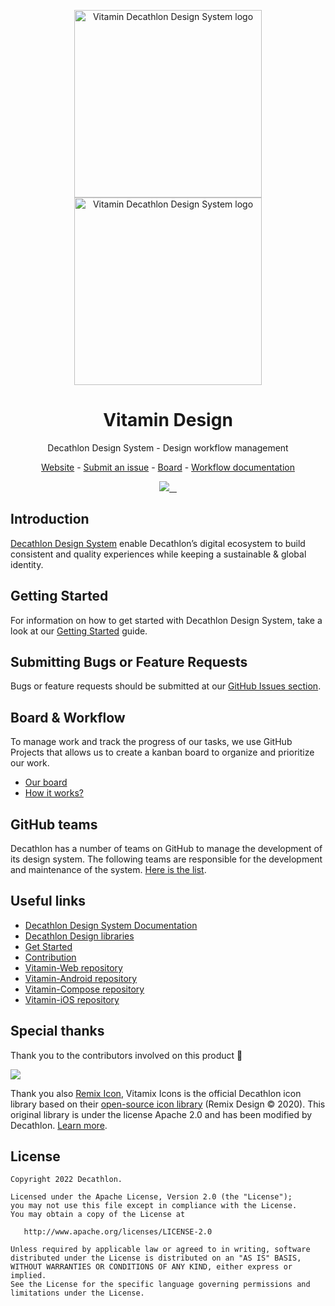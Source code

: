 <p align="center">
  <img
    width="300px"
    src="https://user-images.githubusercontent.com/9600228/102414461-e3b92b00-3ff6-11eb-9c96-5f37c4d5e02c.png#gh-light-mode-only"
    alt="Vitamin Decathlon Design System logo" />
  <img
    width="300px"
    src="https://user-images.githubusercontent.com/9600228/147513091-66fcc204-279b-4140-9be5-c16744c0f637.png#gh-dark-mode-only"
    alt="Vitamin Decathlon Design System logo" />
</p>

<h1 align="center">Vitamin Design</h1>

<p align="center">Decathlon Design System - Design workflow management</p>

<p align="center">
  <a href="https://www.decathlon.design">Website</a> - 
  <a href="https://github.com/Decathlon/vitamin-design/issues/new/choose">Submit an issue</a> - 
  <a href="https://github.com/orgs/Decathlon/projects/3">Board</a> - 
  <a href="./docs/WORKFLOW.md">Workflow documentation</a>
</p>

<p align="center">
  <a aria-label="contributors graph" href="https://github.com/decathlon/vitamin-design/graphs/contributors">
    <img src="https://img.shields.io/github/contributors/decathlon/vitamin-design.svg">
  </a>
  <a aria-label="last commit" href="https://github.com/Decathlon/vitamin-design/commits">
    <img alt="" src=
  "https://img.shields.io/github/last-commit/decathlon/vitamin-design.svg">
  </a>
  <a aria-label="license" href="https://github.com/decathlon/vitamin-design/blob/main/LICENSE">
    <img src="https://img.shields.io/github/license/decathlon/vitamin-design.svg" alt="">
  </a>
  <a aria-label="slack" href="https://join.slack.com/t/decathlon-design/shared_invite/zt-13kxb50ar-iHzqV~Olsu4~NCkEPj5c4g">
    <img src="https://img.shields.io/badge/slack-Decathlon%20Design%20System-purple.svg?logo=slack" alt="">
  </a>
</p>

## Introduction

[Decathlon Design System](https://decathlon.design) enable Decathlon’s digital ecosystem to build consistent and quality experiences while keeping a sustainable & global identity.

## Getting Started

For information on how to get started with Decathlon Design System, take a look at our [Getting Started](https://www.decathlon.design/726f8c765/p/900277-get-started-design) guide.

## Submitting Bugs or Feature Requests

Bugs or feature requests should be submitted at our [GitHub Issues section](https://github.com/Decathlon/vitamin-design/issues/new/choose).

## Board & Workflow

To manage work and track the progress of our tasks, we use GitHub Projects that allows us to create a kanban board to organize and prioritize our work.

- [Our board](https://github.com/orgs/Decathlon/projects/3)
- [How it works?](./docs/WORKFLOW.md)

## GitHub teams

Decathlon has a number of teams on GitHub to manage the development of its design system. The following teams are responsible for the development and maintenance of the system. [Here is the list](./docs/GITHUB_TEAMS.md).

## Useful links

- [Decathlon Design System Documentation](https://decathlon.design)
- [Decathlon Design libraries](https://www.figma.com/@decathlon)
- [Get Started](https://www.decathlon.design/726f8c765/p/900277-get-started-design)
- [Contribution](https://www.decathlon.design/726f8c765/p/24ef08-contributing/b/237af4)
- [Vitamin-Web repository](https://github.com/Decathlon/vitamin-web)
- [Vitamin-Android repository](https://github.com/Decathlon/vitamin-android)
- [Vitamin-Compose repository](https://github.com/Decathlon/vitamin-compose)
- [Vitamin-iOS repository](https://github.com/Decathlon/vitamin-ios)

## Special thanks

Thank you to the contributors involved on this product 💙

<a href="https://github.com/decathlon/vitamin-design/graphs/contributors">
  <img src="https://contrib.rocks/image?repo=decathlon/vitamin-design" />
</a>

Thank you also [Remix Icon](https://remixicon.com), Vitamix Icons is the official Decathlon icon library based on their [open-source icon library](https://github.com/Remix-Design/RemixIcon) (Remix Design © 2020). This original library is under the license Apache 2.0 and has been modified by Decathlon. [Learn more](https://www.decathlon.design/726f8c765/p/58575f-vitamix-license).

## License

    Copyright 2022 Decathlon.

    Licensed under the Apache License, Version 2.0 (the "License");
    you may not use this file except in compliance with the License.
    You may obtain a copy of the License at

       http://www.apache.org/licenses/LICENSE-2.0

    Unless required by applicable law or agreed to in writing, software
    distributed under the License is distributed on an "AS IS" BASIS,
    WITHOUT WARRANTIES OR CONDITIONS OF ANY KIND, either express or implied.
    See the License for the specific language governing permissions and
    limitations under the License.
